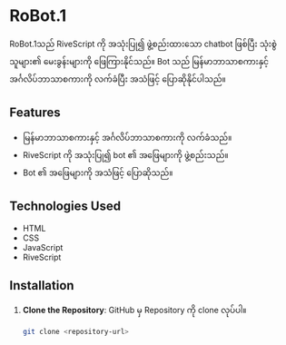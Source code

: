 # RoBot.1

RoBot.1သည် RiveScript ကို အသုံးပြု၍ ဖွဲ့စည်းထားသော chatbot ဖြစ်ပြီး သုံးစွဲသူများ၏ မေးခွန်းများကို ဖြေကြားနိုင်သည်။ Bot သည် မြန်မာဘာသာစကားနှင့် အင်္ဂလိပ်ဘာသာစကားကို လက်ခံပြီး အသံဖြင့် ပြောဆိုနိုင်ပါသည်။

## Features

- မြန်မာဘာသာစကားနှင့် အင်္ဂလိပ်ဘာသာစကားကို လက်ခံသည်။
- RiveScript ကို အသုံးပြု၍ bot ၏ အဖြေများကို ဖွဲ့စည်းသည်။
- Bot ၏ အဖြေများကို အသံဖြင့် ပြောဆိုသည်။

## Technologies Used

- HTML
- CSS
- JavaScript
- RiveScript

## Installation

1. **Clone the Repository**: GitHub မှ Repository ကို clone လုပ်ပါ။

   ```bash
   git clone <repository-url>